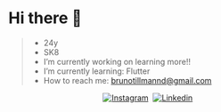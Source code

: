 # Hi there 👋


> - 24y
> - SK8
> - I’m currently working on learning more!!
> - I’m currently learning: Flutter 
> - How to reach me: brunotillmannd@gmail.com
> 


<center>


[![Instagram](https://img.shields.io/badge/-Instagram-ff0000?style=flat&logo=instagram&logoColor=white)](https://www.instagram.com/brono_td/)&nbsp;
[![Linkedin](https://img.shields.io/badge/-Linkedin-blue?style=flat&logo=linkedin&logoColor=white)](https://www.linkedin.com/in/bruno-tillmann-b43053215/)&nbsp;

</center>
